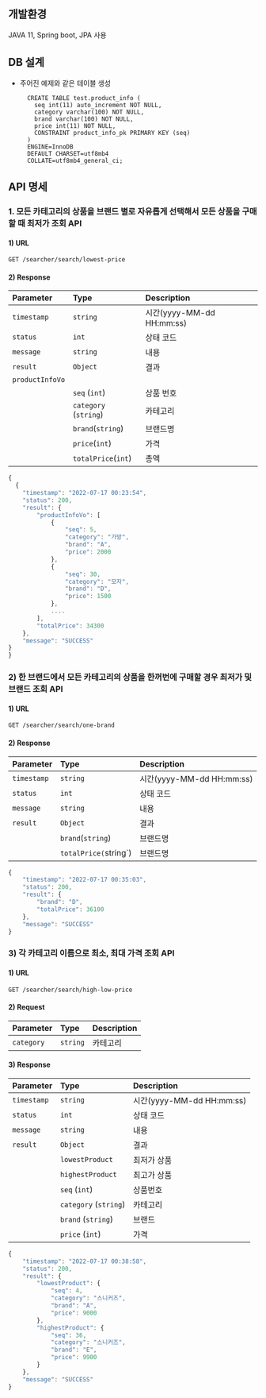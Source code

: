 ## 개발환경
JAVA 11, Spring boot, JPA 사용

## DB 설계
* 주어진 예제와 같은 테이블 생성 

        CREATE TABLE test.product_info (
          seq int(11) auto_increment NOT NULL,
          category varchar(100) NOT NULL,
          brand varchar(100) NOT NULL,
          price int(11) NOT NULL,
          CONSTRAINT product_info_pk PRIMARY KEY (seq)
        )
        ENGINE=InnoDB
        DEFAULT CHARSET=utf8mb4
        COLLATE=utf8mb4_general_ci;
        
## API 명세

### 1. 모든 카테고리의 상품을 브랜드 별로 자유롭게 선택해서 모든 상품을 구매할 때 최저가 조회 API

#### 1) URL
```http
GET /searcher/search/lowest-price
```
#### 2) Response
| Parameter | Type | Description |
| :--- | :--- | :--- |
| `timestamp` | `string` | 시간(yyyy-MM-dd HH:mm:ss) |
| `status` | `int` | 상태 코드 |
| `message` | `string` | 내용 |
| `result` | `Object` | 결과 |
|`productInfoVo` | | |
|  | `seq` (`int`)  |상품 번호|
|  | `category` (`string`) | 카테고리|
|  | `brand`(`string`) |  브랜드명|
|  | `price`(`int`) | 가격|
|  | `totalPrice`(`int`)| 총액|


```javascript
{
  {
    "timestamp": "2022-07-17 00:23:54",
    "status": 200,
    "result": {
        "productInfoVo": [
            {
                "seq": 5,
                "category": "가방",
                "brand": "A",
                "price": 2000
            },
            {
                "seq": 30,
                "category": "모자",
                "brand": "D",
                "price": 1500
            },
            ....
        ],
        "totalPrice": 34300
    },
    "message": "SUCCESS"
}
}
```

### 2) 한 브랜드에서 모든 카테고리의 상품을 한꺼번에 구매할 경우 최저가 및 브랜드 조회  API

#### 1) URL
```http
GET /searcher/search/one-brand
```
#### 2) Response
| Parameter | Type | Description |
| :--- | :--- | :--- |
| `timestamp` | `string` | 시간(yyyy-MM-dd HH:mm:ss) |
| `status` | `int` | 상태 코드 |
| `message` | `string` | 내용 |
| `result` | `Object` | 결과 |
|  | `brand`(`string`)|브랜드명|
|  | `totalPrice(`string`) | 브랜드명|


```javascript
{    
    "timestamp": "2022-07-17 00:35:03",
    "status": 200,
    "result": {
        "brand": "D",
        "totalPrice": 36100
    },
    "message": "SUCCESS"
}
```

### 3) 각 카테고리 이름으로 최소, 최대 가격 조회 API

#### 1) URL
```http
GET /searcher/search/high-low-price
```

#### 2) Request
| Parameter | Type | Description |
| :--- | :--- | :--- |
| `category` | `string` | 카테고리 |


#### 3) Response
| Parameter | Type | Description |
| :--- | :--- | :--- |
| `timestamp` | `string` | 시간(yyyy-MM-dd HH:mm:ss) |
| `status` | `int` | 상태 코드 |
| `message` | `string` | 내용 |
| `result` | `Object` | 결과 |
|  | `lowestProduct`  | 최저가 상품|
|  | `highestProduct` | 최고가 상품|
|  | `seq` (`int`) | 상품번호 |
|  | `category` (`string`) | 카테고리 |
|  | `brand` (`string`) | 브랜드 |
|  | `price` (`int`)| 가격 |


```javascript
{
    "timestamp": "2022-07-17 00:38:58",
    "status": 200,
    "result": {
        "lowestProduct": {
            "seq": 4,
            "category": "스니커즈",
            "brand": "A",
            "price": 9000
        },
        "highestProduct": {
            "seq": 36,
            "category": "스니커즈",
            "brand": "E",
            "price": 9900
        }
    },
    "message": "SUCCESS"
}
```
